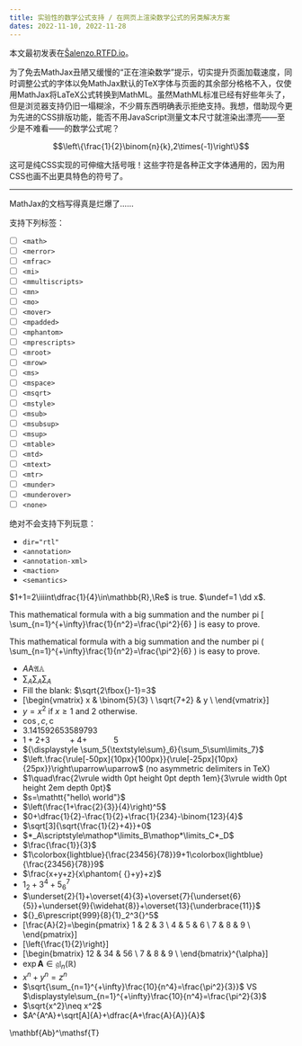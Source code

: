 ```yaml
---
title: 实验性的数学公式支持 / 在网页上渲染数学公式的另类解决方案
dates: 2022-11-10, 2022-11-28
---
```


<div class="admonition">
本文最初发表在<a href="https://salenzo.readthedocs.io/post/2022-11-10.html">Ŝalenzo.RTFD.io</a>。
</div>

为了免去MathJax丑陋又缓慢的“正在渲染数学”提示，切实提升页面加载速度，同时调整公式的字体以免MathJax默认的TeX字体与页面的其余部分格格不入，仅使用MathJax将LaTeX公式转换到MathML。虽然MathML标准已经有好些年头了，但是浏览器支持仍旧一塌糊涂，不少屑东西明确表示拒绝支持。我想，借助现今更为先进的CSS排版功能，能否不用JavaScript测量文本尺寸就渲染出漂亮——至少是不难看——的数学公式呢？

$$\left\{\frac{1}{2}\binom{n}{k},2\times(-1)\right\}$$

这可是纯CSS实现的可伸缩大括号哦！这些字符是各种正文字体通用的，因为用CSS也画不出更具特色的符号了。

---

MathJax的文档写得真是烂爆了……

支持下列标签：

- [ ] `<math>`
- [ ] `<merror>`
- [ ] `<mfrac>`
- [ ] `<mi>`
- [ ] `<mmultiscripts>`
- [ ] `<mn>`
- [ ] `<mo>`
- [ ] `<mover>`
- [ ] `<mpadded>`
- [ ] `<mphantom>`
- [ ] `<mprescripts>`
- [ ] `<mroot>`
- [ ] `<mrow>`
- [ ] `<ms>`
- [ ] `<mspace>`
- [ ] `<msqrt>`
- [ ] `<mstyle>`
- [ ] `<msub>`
- [ ] `<msubsup>`
- [ ] `<msup>`
- [ ] `<mtable>`
- [ ] `<mtd>`
- [ ] `<mtext>`
- [ ] `<mtr>`
- [ ] `<munder>`
- [ ] `<munderover>`
- [ ] `<none>`

绝对不会支持下列玩意：

- `dir="rtl"`
- `<annotation>`
- `<annotation-xml>`
- `<maction>`
- `<semantics>`

$1+1=2\iiiint\dfrac{1}{4}\in\mathbb{R},\Re$ is true. $\undef=1 \dd x$.

This mathematical formula with a big summation and the number pi \[
  \sum_{n=1}^{+\infty}\frac{1}{n^2}=\frac{\pi^2}{6}
\] is easy to prove.

This mathematical formula with a big summation and the number pi \(
  \sum_{n=1}^{+\infty}\frac{1}{n^2}=\frac{\pi^2}{6}
\) is easy to prove.

- $A\mathrm{A}\mathfrak{A}\mathbb{A}$
- $\sum_A{\displaystyle\sum\nolimits_A}\sum_{\textstyle A}$
- Fill the blank: $\sqrt{2\fbox{}-1}=3$
- \[\begin{vmatrix}
    x & \binom{5}{3} \\
    \sqrt{7+2} & y \\
  \end{vmatrix}\]
- $y=x^2\text{ if }x\ge1\text{ and }2\text{ otherwise.}$
- $\cos, c, \mathrm{c}$
- $3.141592653589793$
- $1+2\mathord{+}3\qquad+4+\hspace{3em}5$
- ${\displaystyle \sum_5{\textstyle\sum}_6}{\sum_5\sum\limits_7}$
- $\left.\frac{\rule[-50px]{10px}{100px}}{\rule[-25px]{10px}{25px}}\right\uparrow\uparrow$ (no asymmetric delimiters in TeX)
- $1\quad\frac{2\vrule width 0pt height 0pt depth 1em}{3\vrule width 0pt height 2em depth 0pt}$
- $s=\mathtt{"hello\ world"}$
- $\left(\frac{1+\frac{2}{3}}{4}\right)^5$
- $0+\dfrac{1}{2}-\frac{1}{2}+\frac{1}{234}-\binom{123}{4}$
- $\sqrt[3]{\sqrt{\frac{1}{2}+4}}+0$
- $*_A\scriptstyle\mathop*\limits_B\mathop*\limits_C*_D$
- $\frac{\frac{1}}{3}$
- $1\colorbox{lightblue}{\frac{23456}{78}}9+1\colorbox{lightblue}{\frac{23456}{78}}9$
- $\frac{x+y+z}{x\phantom{ {}+y}+z}$
- $1_2+3^4+5_6^7$
- $\underset{2}{1}+\overset{4}{3}+\overset{7}{\underset{6}{5}}+\underset{9}{\widehat{8}}+\overset{13}{\underbrace{11}}$
- ${}_6\prescript{999}{8}{1}_2^3{}^5$
- \[\frac{A}{2}=\begin{pmatrix}
    1 & 2 & 3 \\
    4 & 5 & 6 \\
    7 & 8 & 9 \\
  \end{pmatrix}\]
- \[\left\{\frac{1}{2}\right\}\]
- \[\begin{bmatrix}
    12 & 34 & 56 \\
    7 & 8 & 9 \\
  \end{bmatrix}^{\alpha}\]
- $\exp\mathbf{A}\in\mathfrak{gl}_n(\mathbb{R})$
- $x^n+y^n=z^n$
- $\sqrt{\sum_{n=1}^{+\infty}\frac{10}{n^4}=\frac{\pi^2}{3}}$ VS $\displaystyle\sum_{n=1}^{+\infty}\frac{10}{n^4}=\frac{\pi^2}{3}$
- $\sqrt{x^2}\neq x^2$
- $A^{A^A}+\sqrt[A]{A}+\dfrac{A+\frac{A}{A}}{A}$

\mathbf{Ab}^\mathsf{T}
